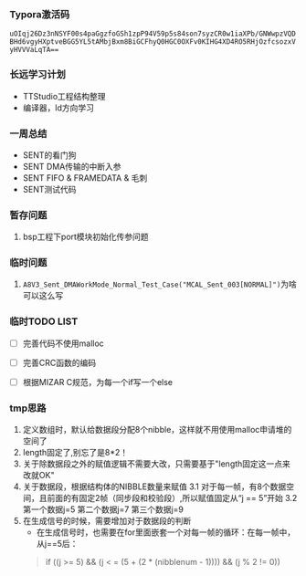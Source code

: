### Typora激活码
`uOIqj26Dz3nNSYF00s4paGgzfoGSh1zpP94V59p5s84son7syzCR0w1iaXPb/GNWwpzVQDBHd6vgyHXptveBGG5YL5tAMbjBxm8BiGCFhyQ0HGC0OXFv0KIHG4XD4RO5RHjOzfcsozxVyHVVVaLqTA==`

### 长远学习计划
* TTStudio工程结构整理
* 编译器，ld方向学习

### 一周总结
* SENT的看门狗
* SENT DMA传输的中断入参
* SENT FIFO & FRAMEDATA & 毛刺
* SENT测试代码

### 暂存问题
1. bsp工程下port模块初始化传参问题

### 临时问题
1. `A8V3_Sent_DMAWorkMode_Normal_Test_Case("MCAL_Sent_003[NORMAL]")`为啥可以这么写


### 临时TODO LIST
- [ ] 完善代码不使用malloc
- [ ] 完善CRC函数的编码
- [ ] 根据MIZAR C规范，为每一个if写一个else


### tmp思路
1. 定义数组时，默认给数据段分配8个nibble，这样就不用使用malloc申请堆的空间了
2. length固定了,别忘了是8*2！
2. 关于除数据段之外的赋值逻辑不需要大改，只需要基于"length固定这一点来改就OK"
3. 关于数据段，根据结构体的NIBBLE数量来赋值
    3.1 对于每一帧，有8个数据空间，且前面的有固定2帧（同步段和校验段）,所以赋值固定从“j == 5”开始
    3.2 第一个数据j=5  第二个数据j=7  第三个数据j=9
4. 在生成信号的时候，需要增加对于数据段的判断
    * 在生成信号时，也需要在for里面嵌套一个对每一帧的循环：在每一帧中，从j==5后：
    > if ((j >= 5) && (j < = (5 + (2 * (nibblenum - 1)))) && (j % 2 != 0))


